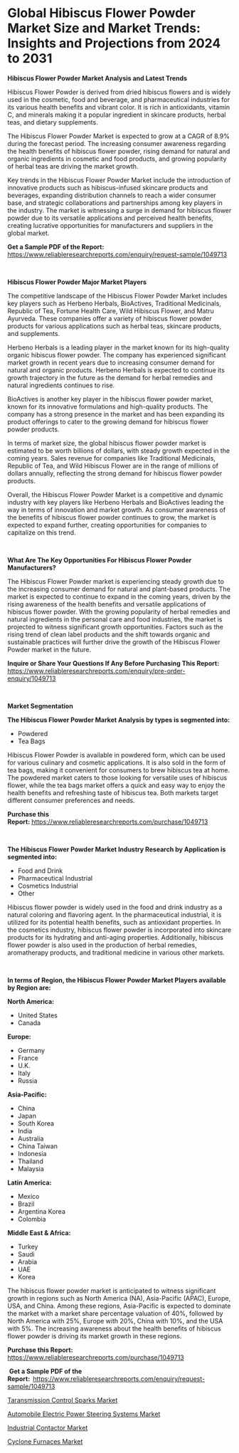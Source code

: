 <p><h1>Global Hibiscus Flower Powder Market Size and Market Trends: Insights and Projections from 2024 to 2031</h1></p><p><strong>Hibiscus Flower Powder Market Analysis and Latest Trends</strong></p>
<p><p>Hibiscus Flower Powder is derived from dried hibiscus flowers and is widely used in the cosmetic, food and beverage, and pharmaceutical industries for its various health benefits and vibrant color. It is rich in antioxidants, vitamin C, and minerals making it a popular ingredient in skincare products, herbal teas, and dietary supplements.</p><p>The Hibiscus Flower Powder Market is expected to grow at a CAGR of 8.9% during the forecast period. The increasing consumer awareness regarding the health benefits of hibiscus flower powder, rising demand for natural and organic ingredients in cosmetic and food products, and growing popularity of herbal teas are driving the market growth.</p><p>Key trends in the Hibiscus Flower Powder Market include the introduction of innovative products such as hibiscus-infused skincare products and beverages, expanding distribution channels to reach a wider consumer base, and strategic collaborations and partnerships among key players in the industry. The market is witnessing a surge in demand for hibiscus flower powder due to its versatile applications and perceived health benefits, creating lucrative opportunities for manufacturers and suppliers in the global market.</p></p>
<p><strong>Get a Sample PDF of the Report:&nbsp;</strong> <a href="https://www.reliableresearchreports.com/enquiry/request-sample/1049713">https://www.reliableresearchreports.com/enquiry/request-sample/1049713</a></p>
<p>&nbsp;</p>
<p><strong>Hibiscus Flower Powder Major Market Players</strong></p>
<p><p>The competitive landscape of the Hibiscus Flower Powder Market includes key players such as Herbeno Herbals, BioActives, Traditional Medicinals, Republic of Tea, Fortune Health Care, Wild Hibiscus Flower, and Matru Ayurveda. These companies offer a variety of hibiscus flower powder products for various applications such as herbal teas, skincare products, and supplements.</p><p>Herbeno Herbals is a leading player in the market known for its high-quality organic hibiscus flower powder. The company has experienced significant market growth in recent years due to increasing consumer demand for natural and organic products. Herbeno Herbals is expected to continue its growth trajectory in the future as the demand for herbal remedies and natural ingredients continues to rise.</p><p>BioActives is another key player in the hibiscus flower powder market, known for its innovative formulations and high-quality products. The company has a strong presence in the market and has been expanding its product offerings to cater to the growing demand for hibiscus flower powder products.</p><p>In terms of market size, the global hibiscus flower powder market is estimated to be worth billions of dollars, with steady growth expected in the coming years. Sales revenue for companies like Traditional Medicinals, Republic of Tea, and Wild Hibiscus Flower are in the range of millions of dollars annually, reflecting the strong demand for hibiscus flower powder products.</p><p>Overall, the Hibiscus Flower Powder Market is a competitive and dynamic industry with key players like Herbeno Herbals and BioActives leading the way in terms of innovation and market growth. As consumer awareness of the benefits of hibiscus flower powder continues to grow, the market is expected to expand further, creating opportunities for companies to capitalize on this trend.</p></p>
<p>&nbsp;</p>
<p><strong>What Are The Key Opportunities For Hibiscus Flower Powder Manufacturers?</strong></p>
<p><p>The Hibiscus Flower Powder market is experiencing steady growth due to the increasing consumer demand for natural and plant-based products. The market is expected to continue to expand in the coming years, driven by the rising awareness of the health benefits and versatile applications of hibiscus flower powder. With the growing popularity of herbal remedies and natural ingredients in the personal care and food industries, the market is projected to witness significant growth opportunities. Factors such as the rising trend of clean label products and the shift towards organic and sustainable practices will further drive the growth of the Hibiscus Flower Powder market in the future.</p></p>
<p><strong>Inquire or Share Your Questions If Any Before Purchasing This Report:</strong> <a href="https://www.reliableresearchreports.com/enquiry/pre-order-enquiry/1049713">https://www.reliableresearchreports.com/enquiry/pre-order-enquiry/1049713</a></p>
<p>&nbsp;</p>
<p><strong>Market Segmentation</strong></p>
<p><strong>The Hibiscus Flower Powder Market Analysis by types is segmented into:</strong></p>
<p><ul><li>Powdered</li><li>Tea Bags</li></ul></p>
<p><p>Hibiscus Flower Powder is available in powdered form, which can be used for various culinary and cosmetic applications. It is also sold in the form of tea bags, making it convenient for consumers to brew hibiscus tea at home. The powdered market caters to those looking for versatile uses of hibiscus flower, while the tea bags market offers a quick and easy way to enjoy the health benefits and refreshing taste of hibiscus tea. Both markets target different consumer preferences and needs.</p></p>
<p><strong>Purchase this Report:&nbsp;</strong><a href="https://www.reliableresearchreports.com/purchase/1049713">https://www.reliableresearchreports.com/purchase/1049713</a></p>
<p>&nbsp;</p>
<p><strong>The Hibiscus Flower Powder Market Industry Research by Application is segmented into:</strong></p>
<p><ul><li>Food and Drink</li><li>Pharmaceutical Industrial</li><li>Cosmetics Industrial</li><li>Other</li></ul></p>
<p><p>Hibiscus flower powder is widely used in the food and drink industry as a natural coloring and flavoring agent. In the pharmaceutical industrial, it is utilized for its potential health benefits, such as antioxidant properties. In the cosmetics industry, hibiscus flower powder is incorporated into skincare products for its hydrating and anti-aging properties. Additionally, hibiscus flower powder is also used in the production of herbal remedies, aromatherapy products, and traditional medicine in various other markets.</p></p>
<p>&nbsp;</p>
<p><strong>In terms of Region, the Hibiscus Flower Powder Market Players available by Region are:</strong></p>
<p>
    <p> <strong> North America: </strong>
        <ul>
            <li>United States</li>
            <li>Canada</li>
        </ul>
        </p> 
    <p> <strong> Europe: </strong>
        <ul>
            <li>Germany</li>
            <li>France</li>
            <li>U.K.</li>
            <li>Italy</li>
            <li>Russia</li>
        </ul>
        </p> 
    <p> <strong> Asia-Pacific: </strong>
        <ul>
            <li>China</li>
            <li>Japan</li>
            <li>South Korea</li>
            <li>India</li>
            <li>Australia</li>
            <li>China Taiwan</li>
            <li>Indonesia</li>
            <li>Thailand</li>
            <li>Malaysia</li>
        </ul>
        </p> 
    <p> <strong> Latin America: </strong>
        <ul>
            <li>Mexico</li>
            <li>Brazil</li>
            <li>Argentina Korea</li>
            <li>Colombia</li>
        </ul>
        </p> 
    <p> <strong> Middle East & Africa: </strong>
        <ul>
            <li>Turkey</li>
            <li>Saudi</li>
            <li>Arabia</li>
            <li>UAE</li>
            <li>Korea</li>
        </ul>
    </p>
    </p>
<p><p>The hibiscus flower powder market is anticipated to witness significant growth in regions such as North America (NA), Asia-Pacific (APAC), Europe, USA, and China. Among these regions, Asia-Pacific is expected to dominate the market with a market share percentage valuation of 40%, followed by North America with 25%, Europe with 20%, China with 10%, and the USA with 5%. The increasing awareness about the health benefits of hibiscus flower powder is driving its market growth in these regions.</p></p>
<p><strong>Purchase this Report: </strong><a href="https://www.reliableresearchreports.com/purchase/1049713">https://www.reliableresearchreports.com/purchase/1049713</a></p>
<p>&nbsp;<strong>Get a Sample PDF of the Report:&nbsp;&nbsp;</strong><a href="https://www.reliableresearchreports.com/enquiry/request-sample/1049713">https://www.reliableresearchreports.com/enquiry/request-sample/1049713</a></p>
<p><strong></strong></p>
<p><p><a href="https://view.publitas.com/reportprime-1/taransmission-control-sparks-market-size-and-growth-market-segmentation-regional-and-country-breakdowns-and-market-trends-for-period-from-2023-2030/">Taransmission Control Sparks Market</a></p><p><a href="https://view.publitas.com/reportprime-1/decoding-the-automobile-electric-power-steering-systems-market-a-deep-dive-into-the-latest-market-trends-market-segmentation-and-competitive-analysis/">Automobile Electric Power Steering Systems Market</a></p><p><a href="https://simplistic-meeting-7ee.notion.site/Industrial-Contactor-Market-Size-Market-Trends-and-Growth-Outlook-forecasted-for-period-from-2024--e0e42d0467ab418b914b5c7b4b07d6a7">Industrial Contactor Market</a></p><p><a href="https://view.publitas.com/reportprime-1/cyclone-furnaces-market-offers-provide-insightful-data-for-the-time-period-from-2023-to-2030-and-also-provide-analysis-based-on-application-type-and-region/">Cyclone Furnaces Market</a></p></p>